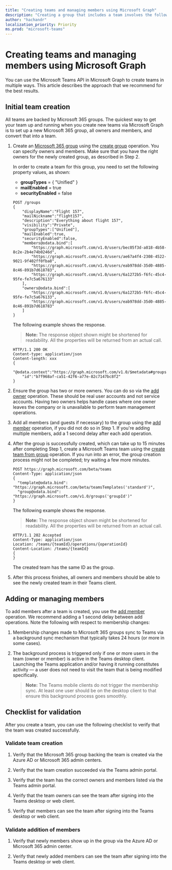 ```yaml
---
title: "Creating teams and managing members using Microsoft Graph"
description: "Creating a group that includes a team involves the following steps: "
author: "hachandr"
localization_priority: Priority
ms.prod: "microsoft-teams"
---
```


# Creating teams and managing members using Microsoft Graph

You can use the Microsoft Teams API in Microsoft Graph to create teams in multiple ways. This article describes the approach that we recommend for the best results.


## Initial team creation

All teams are backed by Microsoft 365 groups. The quickest way to get your team up and running when you create new teams via Microsoft Graph is to set up a new Microsoft 365 group, all owners and members, and convert that into a team.

1. Create an [Microsoft 365 group](https://support.office.com/article/learn-about-office-365-groups-b565caa1-5c40-40ef-9915-60fdb2d97fa2) using the [create group](/graph/api/group-post-groups?view=graph-rest-1.0) operation. You can specify owners and members. Make sure that you have the right owners for the newly created group, as described in Step 2.

    In order to create a team for this group, you need to set the following property values, as shown:

    - **groupTypes** = { "Unified" } 
    - **mailEnabled** = true
    - **securityEnabled** = false

    ```http
    POST /groups
    {
        "displayName":"Flight 157",
        "mailNickname":"flight157",
        "description":"Everything about flight 157",
        "visibility":"Private",
        "groupTypes":["Unified"],
        "mailEnabled":true,
        "securityEnabled":false,
        "members@odata.bind":[
            "https://graph.microsoft.com/v1.0/users/bec05f3d-a818-4b58-8c2e-2b4e74b0246d",
            "https://graph.microsoft.com/v1.0/users/ae67a4f4-2308-4522-9021-9f402ff0fba8",
            "https://graph.microsoft.com/v1.0/users/eab978dd-35d0-4885-8c46-891b7d618783",
            "https://graph.microsoft.com/v1.0/users/6a1272b5-f6fc-45c4-95fe-fe7c5a676133"
        ],
        "owners@odata.bind":[
            "https://graph.microsoft.com/v1.0/users/6a1272b5-f6fc-45c4-95fe-fe7c5a676133",
            "https://graph.microsoft.com/v1.0/users/eab978dd-35d0-4885-8c46-891b7d618783"
        ]
    }
    ```

    The following example shows the response. 

    >**Note:** The response object shown might be shortened for readability. All the properties will be returned from an actual call.

    ```http
    HTTP/1.1 200 OK
    Content-type: application/json
    Content-length: xxx
    {
        "@odata.context":"https://graph.microsoft.com/v1.0/$metadata#groups/$entity",
        "id":"b7f968af-ca51-42f6-a77e-82c7147bc8f2"
    }
    ```

2. Ensure the group has two or more owners. You can do so via the [add owner](/graph/api/group-post-owners?view=graph-rest-1.0) operation. These should be real user accounts and not service accounts. Having two owners helps handle cases where one owner leaves the company or is unavailable to perform team management operations.

3. Add all members (and guests if necessary) to the group using the [add member](/graph/api/group-post-members?view=graph-rest-1.0) operation, if you did not do so in Step 1. If you're adding multiple members, add a 1 second delay after each add operation. 

4. After the group is successfully created, which can take up to 15 minutes after completing Step 1, create a Microsoft Teams team using the [create team from group](/graph/api/team-post?view=graph-rest-beta#example-4-create-a-team-from-group) operation. If you run into an error, the group creation process might not be completed; try waiting a few more minutes. 

    ```http
    POST https://graph.microsoft.com/beta/teams
    Content-Type: application/json
    {
      "template@odata.bind": "https://graph.microsoft.com/beta/teamsTemplates('standard')",
      "group@odata.bind": "https://graph.microsoft.com/v1.0/groups('groupId')"
    }
    ```

    The following example shows the response. 

    >**Note:** The response object shown might be shortened for readability. All the properties will be returned from an actual call.

    ```http
    HTTP/1.1 202 Accepted
    Content-Type: application/json
    Location: /teams/{teamId}/operations/{operationId}
    Content-Location: /teams/{teamId}
    {
    }
    ```

    The created team has the same ID as the group.

5. After this process finishes, all owners and members should be able to see the newly created team in their Teams client.

## Adding or managing members

To add members after a team is created, you use the [add member](/graph/api/group-post-members?view=graph-rest-1.0) operation. We recommend adding a 1 second delay between add operations. Note the following with respect to membership changes:

1. Membership changes made to Microsoft 365 groups sync to Teams via a background sync mechanism that typically takes 24 hours (or more in some cases).

2. The background process is triggered only if one or more users in the team (owner or member) is active in the Teams desktop client. Launching the Teams application and/or having it running constitutes activity — a user does not need to visit the team that is being modified specifically.

    >**Note:** The Teams mobile clients do not trigger the membership sync. At least one user should be on the desktop client to that ensure this background process goes smoothly.

## Checklist for validation

After you create a team, you can use the following checklist to verify that the team was created successfully.

### Validate team creation

1. Verify that the Microsoft 365 group backing the team is created via the Azure AD or Microsoft 365 admin centers.

2. Verify that the team creation succeeded via the Teams admin portal.

3. Verify that the team has the correct owners and members listed via the Teams admin portal.

4. Verify that the team owners can see the team after signing into the Teams desktop or web client.

5. Verify that members can see the team after signing into the Teams desktop or web client.

### Validate addition of members

1. Verify that newly members show up in the group via the Azure AD or Microsoft 365 admin center.

2. Verify that newly added members can see the team after signing into the Teams desktop or web client.
